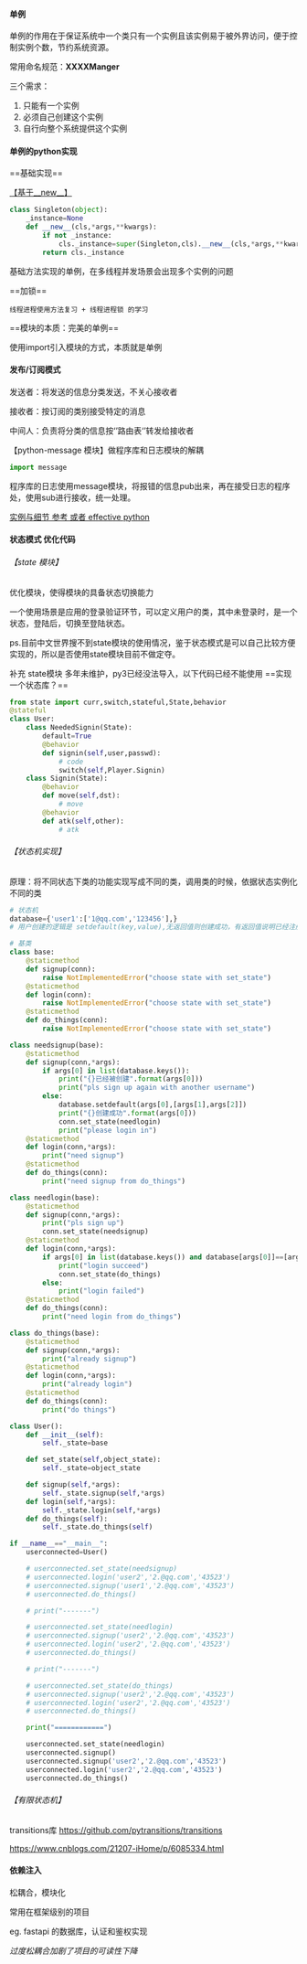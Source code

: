 

#### 单例

单例的作用在于保证系统中一个类只有一个实例且该实例易于被外界访问，便于控制实例个数，节约系统资源。

常用命名规范：**XXXXManger**

三个需求：

1. 只能有一个实例
2. 必须自己创建这个实例
3. 自行向整个系统提供这个实例





#### 单例的python实现

==基础实现==

[【基于__new__】](#默认父类object)

```python
class Singleton(object):
	_instance=None
	def __new__(cls,*args,**kwargs):
		if not _instance:
            cls._instance=super(Singleton,cls).__new__(cls,*args,**kwargs)
        return cls._instance    
```

基础方法实现的单例，在多线程并发场景会出现多个实例的问题

==加锁==

```
线程进程使用方法复习 + 线程进程锁 的学习
```

==模块的本质：完美的单例==

使用import引入模块的方式，本质就是单例



#### 发布/订阅模式

发送者：将发送的信息分类发送，不关心接收者

接收者：按订阅的类别接受特定的消息

中间人：负责将分类的信息按‘’路由表‘’转发给接收者

【python-message 模块】做程序库和日志模块的解耦

```python
import message
```

程序库的日志使用message模块，将报错的信息pub出来，再在接受日志的程序处，使用sub进行接收，统一处理。

[实例与细节 参考 或者 effective python](http://www.pythontip.com/blog/post/2032/)





#### 状态模式 优化代码

###### 【state 模块】

优化模块，使得模块的具备状态切换能力

一个使用场景是应用的登录验证环节，可以定义用户的类，其中未登录时，是一个状态，登陆后，切换至登陆状态。

ps.目前中文世界搜不到state模块的使用情况，鉴于状态模式是可以自己比较方便实现的，所以是否使用state模块目前不做定夺。

补充 state模块 多年未维护，py3已经没法导入，以下代码已经不能使用   ==实现一个状态库？==

```python
from state import curr,switch,stateful,State,behavior
@stateful
class User:
    class NeededSignin(State):
        default=True
        @behavior
        def signin(self,user,passwd):
            # code
            switch(self,Player.Signin)
    class Signin(State):
        @behavior
        def move(self,dst):
        	# move
        @behavior
        def atk(self,other):
            # atk
```



###### 【状态机实现】

原理：将不同状态下类的功能实现写成不同的类，调用类的时候，依据状态实例化不同的类

```python
# 状态机
database={'user1':['1@qq.com','123456'],}
# 用户创建的逻辑是 setdefault(key,value),无返回值则创建成功，有返回值说明已经注册了

# 基类
class base:
    @staticmethod
    def signup(conn):
        raise NotImplementedError("choose state with set_state")
    @staticmethod
    def login(conn):
        raise NotImplementedError("choose state with set_state")
    @staticmethod
    def do_things(conn):
        raise NotImplementedError("choose state with set_state")

class needsignup(base):
    @staticmethod
    def signup(conn,*args):
        if args[0] in list(database.keys()):
            print("{}已经被创建".format(args[0]))
            print("pls sign up again with another username")
        else:
            database.setdefault(args[0],[args[1],args[2]])
            print("{}创建成功".format(args[0]))
            conn.set_state(needlogin)
            print("please login in")
    @staticmethod
    def login(conn,*args):
        print("need signup")
    @staticmethod
    def do_things(conn):
        print("need signup from do_things")

class needlogin(base):
    @staticmethod
    def signup(conn,*args):
        print("pls sign up")
        conn.set_state(needsignup)
    @staticmethod
    def login(conn,*args):
        if args[0] in list(database.keys()) and database[args[0]]==[args[1],args[2]]:
            print("login succeed")
            conn.set_state(do_things)
        else:
            print("login failed")
    @staticmethod
    def do_things(conn):
        print("need login from do_things")

class do_things(base):
    @staticmethod
    def signup(conn,*args):
        print("already signup")
    @staticmethod
    def login(conn,*args):
        print("already login")
    @staticmethod
    def do_things(conn):
        print("do things")

class User():
    def __init__(self):
        self._state=base

    def set_state(self,object_state):
        self._state=object_state

    def signup(self,*args):
        self._state.signup(self,*args)
    def login(self,*args):
        self._state.login(self,*args)
    def do_things(self):
        self._state.do_things(self)

if __name__=="__main__":
    userconnected=User()

    # userconnected.set_state(needsignup)
    # userconnected.login('user2','2.@qq.com','43523')
    # userconnected.signup('user1','2.@qq.com','43523')
    # userconnected.do_things()

    # print("-------")

    # userconnected.set_state(needlogin)
    # userconnected.signup('user2','2.@qq.com','43523')
    # userconnected.login('user2','2.@qq.com','43523')
    # userconnected.do_things()  

    # print("-------")

    # userconnected.set_state(do_things)
    # userconnected.signup('user2','2.@qq.com','43523')
    # userconnected.login('user2','2.@qq.com','43523')
    # userconnected.do_things()

    print("============")

    userconnected.set_state(needlogin)
    userconnected.signup()
    userconnected.signup('user2','2.@qq.com','43523')
    userconnected.login('user2','2.@qq.com','43523')
    userconnected.do_things()
```

###### 【有限状态机】

transitions库       https://github.com/pytransitions/transitions

https://www.cnblogs.com/21207-iHome/p/6085334.html



#### 依赖注入

松耦合，模块化

常用在框架级别的项目

eg. fastapi 的数据库，认证和鉴权实现



*过度松耦合加剧了项目的可读性下降*




